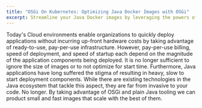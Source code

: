 ```yaml
---
title: "OSGi On Kubernetes: Optimizing Java Docker Images with OSGi"
excerpt: Streamline your Java Docker images by leveraging the powers of OSGi build tools.
---
```


Today's Cloud environments enable organizations to quickly deploy applications without incurring up-front hardware costs by taking advantage of ready-to-use, pay-per-use infrastructure. However, pay-per-use billing, speed of deployment, and speed of startup each depend on the magnitude of the application components being deployed. It is no longer sufficient to ignore the size of images or to not optimize for start time. Furthermore, Java applications have long suffered the stigma of resulting in heavy, slow to start deployment components. While there are existing technologies in the Java ecosystem that tackle this aspect, they are far from invasive to your code. No longer. By taking advantage of OSGi and plain Java tooling we can product small and fast images that scale with the best of them.
